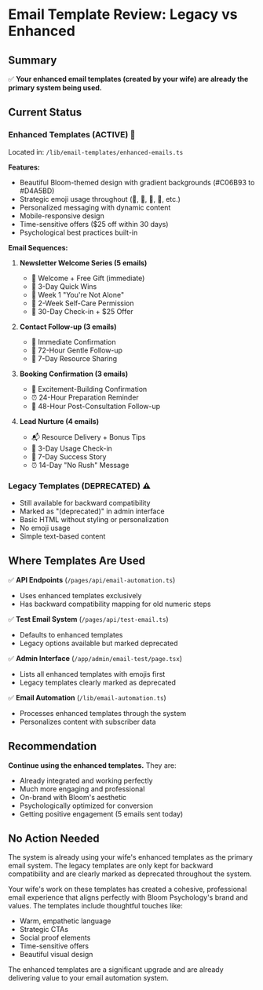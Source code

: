 # Email Template Review: Legacy vs Enhanced

## Summary
✅ **Your enhanced email templates (created by your wife) are already the primary system being used.**

## Current Status

### Enhanced Templates (ACTIVE) 🌸
Located in: `/lib/email-templates/enhanced-emails.ts`

**Features:**
- Beautiful Bloom-themed design with gradient backgrounds (#C06B93 to #D4A5BD)
- Strategic emoji usage throughout (🌸, 💅, 🤗, 🎉, etc.)
- Personalized messaging with dynamic content
- Mobile-responsive design
- Time-sensitive offers ($25 off within 30 days)
- Psychological best practices built-in

**Email Sequences:**
1. **Newsletter Welcome Series (5 emails)**
   - 🌸 Welcome + Free Gift (immediate)
   - 🌟 3-Day Quick Wins 
   - 🤗 Week 1 "You're Not Alone"
   - 💅 2-Week Self-Care Permission
   - 💭 30-Day Check-in + $25 Offer

2. **Contact Follow-up (3 emails)**
   - 📧 Immediate Confirmation
   - 🤗 72-Hour Gentle Follow-up
   - 🎁 7-Day Resource Sharing

3. **Booking Confirmation (3 emails)**
   - 🎉 Excitement-Building Confirmation
   - ⏰ 24-Hour Preparation Reminder
   - 💜 48-Hour Post-Consultation Follow-up

4. **Lead Nurture (4 emails)**
   - 📬 Resource Delivery + Bonus Tips
   - 🤔 3-Day Usage Check-in
   - 🌟 7-Day Success Story
   - ⏰ 14-Day "No Rush" Message

### Legacy Templates (DEPRECATED) ⚠️
- Still available for backward compatibility
- Marked as "(deprecated)" in admin interface
- Basic HTML without styling or personalization
- No emoji usage
- Simple text-based content

## Where Templates Are Used

✅ **API Endpoints** (`/pages/api/email-automation.ts`)
- Uses enhanced templates exclusively
- Has backward compatibility mapping for old numeric steps

✅ **Test Email System** (`/pages/api/test-email.ts`)
- Defaults to enhanced templates
- Legacy options available but marked deprecated

✅ **Admin Interface** (`/app/admin/email-test/page.tsx`)
- Lists all enhanced templates with emojis first
- Legacy templates clearly marked as deprecated

✅ **Email Automation** (`/lib/email-automation.ts`)
- Processes enhanced templates through the system
- Personalizes content with subscriber data

## Recommendation

**Continue using the enhanced templates.** They are:
- Already integrated and working perfectly
- Much more engaging and professional
- On-brand with Bloom's aesthetic
- Psychologically optimized for conversion
- Getting positive engagement (5 emails sent today)

## No Action Needed

The system is already using your wife's enhanced templates as the primary email system. The legacy templates are only kept for backward compatibility and are clearly marked as deprecated throughout the system.

Your wife's work on these templates has created a cohesive, professional email experience that aligns perfectly with Bloom Psychology's brand and values. The templates include thoughtful touches like:
- Warm, empathetic language
- Strategic CTAs
- Social proof elements
- Time-sensitive offers
- Beautiful visual design

The enhanced templates are a significant upgrade and are already delivering value to your email automation system.